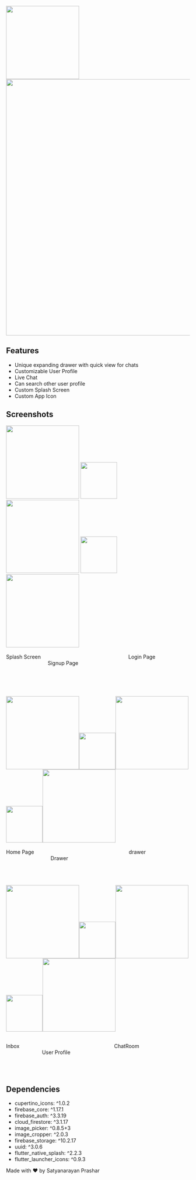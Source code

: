 <img src="https://user-images.githubusercontent.com/100068911/173359778-8cfc995f-441c-460c-becc-0ed2aad32d1d.gif" width="200"><img src="https://user-images.githubusercontent.com/100068911/173306885-9086b090-664d-4241-b2bd-f3497afe726e.jpg" width="700">



## Features

- Unique expanding drawer with quick view for chats
- Customizable User Profile
- Live Chat
- Can search other user profile
- Custom Splash Screen
- Custom App Icon



  
## Screenshots

<img src="https://user-images.githubusercontent.com/100068911/173297716-98d645fb-f342-4a9b-98c8-16e3aa2222b0.jpg" width="200" >    <img src="https://user-images.githubusercontent.com/100068911/173299539-84ef8380-26b2-4227-be20-e50e049142bb.jpg" width="100">     <img src="https://user-images.githubusercontent.com/100068911/173298856-11003af9-84eb-4d02-801c-38772c9dabdd.jpg" width="200">     <img src="https://user-images.githubusercontent.com/100068911/173299539-84ef8380-26b2-4227-be20-e50e049142bb.jpg" width="100">     <img src="https://user-images.githubusercontent.com/100068911/173299023-1d2f566d-07b6-4293-90df-3dc26e56a140.jpg" width="200">
<br><br>
Splash Screen          &nbsp; &nbsp; &nbsp;&nbsp; &nbsp; &nbsp; &nbsp; &nbsp;&nbsp; &nbsp; &nbsp; &nbsp; &nbsp;&nbsp; &nbsp; &nbsp; &nbsp; &nbsp;&nbsp; &nbsp; &nbsp; &nbsp; &nbsp;&nbsp; &nbsp; &nbsp; &nbsp; &nbsp;&nbsp; &nbsp; &nbsp; &nbsp; &nbsp;         Login Page          &nbsp; &nbsp; &nbsp;&nbsp; &nbsp; &nbsp; &nbsp; &nbsp;&nbsp; &nbsp; &nbsp; &nbsp; &nbsp;&nbsp; &nbsp; &nbsp; &nbsp; &nbsp;&nbsp; &nbsp; &nbsp; &nbsp; &nbsp;&nbsp; &nbsp; &nbsp; &nbsp; &nbsp;          Signup Page

<br><br><br><br>
<img src="https://user-images.githubusercontent.com/100068911/173301246-c88126c1-90a4-4ad2-92f5-b7ecc6dd8b65.jpg" width="200"><img src="https://user-images.githubusercontent.com/100068911/173299539-84ef8380-26b2-4227-be20-e50e049142bb.jpg" width="100"><img src="https://user-images.githubusercontent.com/100068911/173301411-79ba59fc-99d0-45e9-a573-536f067f323e.jpg" width="200"><img src="https://user-images.githubusercontent.com/100068911/173299539-84ef8380-26b2-4227-be20-e50e049142bb.jpg" width="100"><img src="https://user-images.githubusercontent.com/100068911/173301505-9cfb1180-fef2-4596-b2d9-161e4560da20.jpg" width="200"> <br><br>
Home Page          &nbsp;&nbsp; &nbsp; &nbsp; &nbsp; &nbsp;&nbsp; &nbsp; &nbsp; &nbsp; &nbsp;&nbsp; &nbsp; &nbsp; &nbsp; &nbsp;&nbsp; &nbsp; &nbsp; &nbsp; &nbsp;&nbsp; &nbsp; &nbsp; &nbsp; &nbsp;&nbsp; &nbsp; &nbsp; &nbsp; &nbsp;&nbsp; &nbsp; &nbsp; &nbsp; &nbsp;         drawer          &nbsp; &nbsp; &nbsp; &nbsp; &nbsp;&nbsp; &nbsp; &nbsp; &nbsp; &nbsp;&nbsp; &nbsp; &nbsp; &nbsp; &nbsp;&nbsp; &nbsp; &nbsp; &nbsp; &nbsp;&nbsp; &nbsp; &nbsp; &nbsp; &nbsp;&nbsp; &nbsp; &nbsp; &nbsp; &nbsp;&nbsp; &nbsp; &nbsp;          Drawer<br><br><br><br>


<img src="https://user-images.githubusercontent.com/100068911/173305171-229cfda4-0d5f-4b0f-a0f4-afa1066a5779.jpg" width="200"><img src="https://user-images.githubusercontent.com/100068911/173299539-84ef8380-26b2-4227-be20-e50e049142bb.jpg" width="100"><img src="https://user-images.githubusercontent.com/100068911/173305496-2095616d-ad86-449a-a2f2-b1cb55c9cd3b.jpg" width="200"><img src="https://user-images.githubusercontent.com/100068911/173299539-84ef8380-26b2-4227-be20-e50e049142bb.jpg" width="100"><img src="https://user-images.githubusercontent.com/100068911/173305736-2a19135e-f071-491d-8216-f833ded1fe21.jpg" width="200"> <br><br>

Inbox         &nbsp;&nbsp; &nbsp; &nbsp; &nbsp; &nbsp;&nbsp; &nbsp; &nbsp; &nbsp; &nbsp;&nbsp; &nbsp; &nbsp; &nbsp; &nbsp;&nbsp; &nbsp; &nbsp; &nbsp; &nbsp;&nbsp; &nbsp; &nbsp; &nbsp; &nbsp;&nbsp; &nbsp; &nbsp; &nbsp; &nbsp;&nbsp; &nbsp; &nbsp; &nbsp; &nbsp;         ChatRoom          &nbsp; &nbsp; &nbsp; &nbsp; &nbsp;&nbsp; &nbsp; &nbsp; &nbsp; &nbsp;&nbsp; &nbsp; &nbsp; &nbsp; &nbsp;&nbsp; &nbsp; &nbsp; &nbsp; &nbsp;&nbsp; &nbsp; &nbsp; &nbsp; &nbsp;&nbsp; &nbsp; &nbsp; &nbsp; &nbsp;&nbsp; &nbsp; &nbsp;          User Profile
<br><br><br><br>

## Dependencies

  - cupertino_icons: ^1.0.2
  - firebase_core: ^1.17.1
  - firebase_auth: ^3.3.19
  - cloud_firestore: ^3.1.17
  - image_picker: ^0.8.5+3
  - image_cropper: ^2.0.3
  - firebase_storage: ^10.2.17
  - uuid: ^3.0.6
  - flutter_native_splash: ^2.2.3
  - flutter_launcher_icons: ^0.9.3

Made with ❤ by Satyanarayan Prashar

